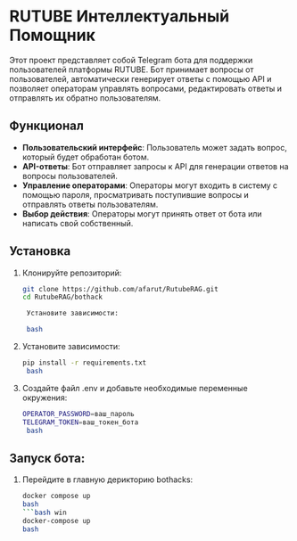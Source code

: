 # RUTUBE Интеллектуальный Помощник

Этот проект представляет собой Telegram бота для поддержки пользователей платформы RUTUBE. Бот принимает вопросы от пользователей, автоматически генерирует ответы с помощью API и позволяет операторам управлять вопросами, редактировать ответы и отправлять их обратно пользователям.

## Функционал

- **Пользовательский интерфейс**: Пользователь может задать вопрос, который будет обработан ботом.
- **API-ответы**: Бот отправляет запросы к API для генерации ответов на вопросы пользователей.
- **Управление операторами**: Операторы могут входить в систему с помощью пароля, просматривать поступившие вопросы и отправлять ответы пользователям.
- **Выбор действия**: Операторы могут принять ответ от бота или написать свой собственный.

## Установка

1. Клонируйте репозиторий:
   ```bash
   git clone https://github.com/afarut/RutubeRAG.git
   cd RutubeRAG/bothack

    Установите зависимости:

    bash
2. Установите зависимости:
   ```bash
   pip install -r requirements.txt
    bash
3. Создайте файл .env и добавьте необходимые переменные окружения:
   ```bash
   OPERATOR_PASSWORD=ваш_пароль
   TELEGRAM_TOKEN=ваш_токен_бота
    bash

## Запуск бота:
1. Перейдите в главную дерикторию bothacks:
   ```bash ubuntu
   docker compose up
   bash
   ```bash win
   docker-compose up
   bash
